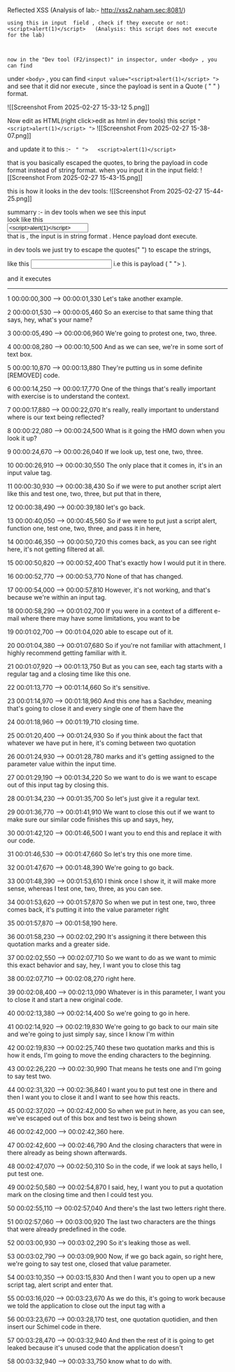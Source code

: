 

Reflected XSS (Analysis of lab:-  http://xss2.naham.sec:8081/)

```
using this in input  field , check if they execute or not:
<script>alert(1)</script>   (Analysis: this script does not execute for the lab)



now in the "Dev tool (F2/inspect)" in inspector, under <body> , you can find 
```

under `<body>`  , you can find   `<input value="<script>alert(1)</script> ">`
and see that it did nor execute , since the payload is sent in a Quote ( " " ) format.

![[Screenshot From 2025-02-27 15-33-12 5.png]]

Now edit as HTML(right click>edit as html in dev tools) this script `"<script>alert(1)</script> ">`
![[Screenshot From 2025-02-27 15-38-07.png]]

and update it to this :-
`  " ">   <script>alert(1)</script>  `


that is you basically escaped the quotes, to bring the payload in code format instead of string format.
when you input it in the input field:
![[Screenshot From 2025-02-27 15-43-15.png]]

this is how it looks in the dev tools: 
![[Screenshot From 2025-02-27 15-44-25.png]]


summarry :- in dev tools when we see this input   <script>alert(1)</script>  
look like this  
<input value="<script>alert(1)</script> ">  
that is , the input is in string format . Hence payload dont execute.

in dev tools we just try to escape the quotes(" ") to escape the strings,

like this  <input value=" ">   <script>alert(1)</script> 
i.e this is payload ( " ">   <script>alert(1)</script> ).

and it executes

---


1
00:00:00,300 --> 00:00:01,330
Let's take another example.

2
00:00:01,530 --> 00:00:05,460
So an exercise to that same thing that says, hey, what's your name?

3
00:00:05,490 --> 00:00:06,960
We're going to protest one, two, three.

4
00:00:08,280 --> 00:00:10,500
And as we can see, we're in some sort of text box.

5
00:00:10,870 --> 00:00:13,880
They're putting us in some definite [REMOVED] code.

6
00:00:14,250 --> 00:00:17,770
One of the things that's really important with exercise is to understand the context.

7
00:00:17,880 --> 00:00:22,070
It's really, really important to understand where is our text being reflected?

8
00:00:22,080 --> 00:00:24,500
What is it going the HMO down when you look it up?

9
00:00:24,670 --> 00:00:26,040
If we look up, test one, two, three.

10
00:00:26,910 --> 00:00:30,550
The only place that it comes in, it's in an input value tag.

11
00:00:30,930 --> 00:00:38,430
So if we were to put another script alert like this and test one, two, three, but put that in there,

12
00:00:38,490 --> 00:00:39,180
let's go back.

13
00:00:40,050 --> 00:00:45,560
So if we were to put just a script alert, function one, test one, two, three, and pass it in here,

14
00:00:46,350 --> 00:00:50,720
this comes back, as you can see right here, it's not getting filtered at all.

15
00:00:50,820 --> 00:00:52,400
That's exactly how I would put it in there.

16
00:00:52,770 --> 00:00:53,770
None of that has changed.

17
00:00:54,000 --> 00:00:57,810
However, it's not working, and that's because we're within an input tag.

18
00:00:58,290 --> 00:01:02,700
If you were in a context of a different e-mail where there may have some limitations, you want to be

19
00:01:02,700 --> 00:01:04,020
able to escape out of it.

20
00:01:04,380 --> 00:01:07,680
So if you're not familiar with attachment, I highly recommend getting familiar with it.

21
00:01:07,920 --> 00:01:13,750
But as you can see, each tag starts with a regular tag and a closing time like this one.

22
00:01:13,770 --> 00:01:14,660
So it's sensitive.

23
00:01:14,970 --> 00:01:18,960
And this one has a Sachdev, meaning that's going to close it and every single one of them have the

24
00:01:18,960 --> 00:01:19,710
closing time.

25
00:01:20,400 --> 00:01:24,930
So if you think about the fact that whatever we have put in here, it's coming between two quotation

26
00:01:24,930 --> 00:01:28,780
marks and it's getting assigned to the parameter value within the input time.

27
00:01:29,190 --> 00:01:34,220
So we want to do is we want to escape out of this input tag by closing this.

28
00:01:34,230 --> 00:01:35,700
So let's just give it a regular text.

29
00:01:36,770 --> 00:01:41,910
We want to close this out if we want to make sure our similar code finishes this up and says, hey,

30
00:01:42,120 --> 00:01:46,500
I want you to end this and replace it with our code.

31
00:01:46,530 --> 00:01:47,660
So let's try this one more time.

32
00:01:47,670 --> 00:01:48,390
We're going to go back.

33
00:01:48,390 --> 00:01:53,610
I think once I show it, it will make more sense, whereas I test one, two, three, as you can see.

34
00:01:53,620 --> 00:01:57,870
So when we put in test one, two, three comes back, it's putting it into the value parameter right

35
00:01:57,870 --> 00:01:58,190
here.

36
00:01:58,230 --> 00:02:02,290
It's assigning it there between this quotation marks and a greater side.

37
00:02:02,550 --> 00:02:07,710
So we want to do as we want to mimic this exact behavior and say, hey, I want you to close this tag

38
00:02:07,710 --> 00:02:08,270
right here.

39
00:02:08,400 --> 00:02:13,090
Whatever is in this parameter, I want you to close it and start a new original code.

40
00:02:13,380 --> 00:02:14,400
So we're going to go in here.

41
00:02:14,920 --> 00:02:19,830
We're going to go back to our main site and we're going to just simply say, since I know I'm within

42
00:02:19,830 --> 00:02:25,740
these two quotation marks and this is how it ends, I'm going to move the ending characters to the beginning.

43
00:02:26,220 --> 00:02:30,990
That means he tests one and I'm going to say test two.

44
00:02:31,320 --> 00:02:36,840
I want you to put test one in there and then I want you to close it and I want to see how this reacts.

45
00:02:37,020 --> 00:02:42,000
So when we put in here, as you can see, we've escaped out of this box and test two is being shown

46
00:02:42,000 --> 00:02:42,360
here.

47
00:02:42,600 --> 00:02:46,790
And the closing characters that were in there already as being shown afterwards.

48
00:02:47,070 --> 00:02:50,310
So in the code, if we look at says hello, I put test one.

49
00:02:50,580 --> 00:02:54,870
I said, hey, I want you to put a quotation mark on the closing time and then I could test you.

50
00:02:55,110 --> 00:02:57,040
And there's the last two letters right there.

51
00:02:57,060 --> 00:03:00,920
The last two characters are the things that were already predefined in the code.

52
00:03:00,930 --> 00:03:02,290
So it's leaking those as well.

53
00:03:02,790 --> 00:03:09,900
Now, if we go back again, so right here, we're going to say test one, closed that value parameter.

54
00:03:10,350 --> 00:03:15,830
And then I want you to open up a new script tag, alert script and enter that.

55
00:03:16,020 --> 00:03:23,670
As we do this, it's going to work because we told the application to close out the input tag with a

56
00:03:23,670 --> 00:03:28,170
test, one quotation quotidien, and then insert our Schimel code in there.

57
00:03:28,470 --> 00:03:32,940
And then the rest of it is going to get leaked because it's unused code that the application doesn't

58
00:03:32,940 --> 00:03:33,750
know what to do with.